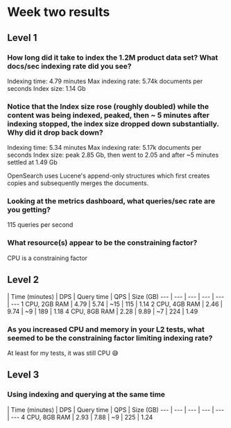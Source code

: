 # Week two results


## Level 1

### How long did it take to index the 1.2M product data set? What docs/sec indexing rate did you see?
Indexing time: 4.79 minutes
Max indexing rate: 5.74k documents per seconds
Index size: 1.14 Gb

### Notice that the Index size rose (roughly doubled) while the content was being indexed, peaked, then ~ 5 minutes after indexing stopped, the index size dropped down substantially. Why did it drop back down?
Indexing time: 5.34 minutes
Max indexing rate: 5.17k documents per seconds
Index size: peak 2.85 Gb, then went to 2.05 and after ~5 minutes settled at 1.49 Gb

OpenSearch uses Lucene's append-only structures which first creates copies and subsequently merges the documents.


### Looking at the metrics dashboard, what queries/sec rate are you getting?
115 queries per second

### What resource(s) appear to be the constraining factor?
CPU is a constraining factor

## Level 2

| Time (minutes) | DPS | Query time | QPS | Size (GB)
--- | --- | --- | --- | --- | ---
1 CPU, 2GB RAM | 4.79 | 5.74 | ~15 | 115 | 1.14
2 CPU, 4GB RAM | 2.46 | 9.74 | ~9 | 189 | 1.18
4 CPU, 8GB RAM | 2.28 | 9.89 | ~7 | 224 | 1.49

### As you increased CPU and memory in your L2 tests, what seemed to be the constraining factor limiting indexing rate?
At least for my tests, it was still CPU 😅

## Level 3

### Using indexing and querying at the same time

| Time (minutes) | DPS | Query time | QPS | Size (GB)
--- | --- | --- | --- | --- | ---
4 CPU, 8GB RAM | 2.93 | 7.88 | ~9 | 225 | 1.24

